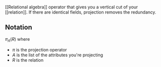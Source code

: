 [[Relational algebra]] operator that gives you a vertical cut of your [[relation]].
If there are identical fields, projection removes the redundancy.

## Notation

${ \pi_{A} (R) }$
where
- ${ \pi }$ is the projection operator
- ${ A }$ is the list of the attributes you're projecting
- ${ R }$ is the relation